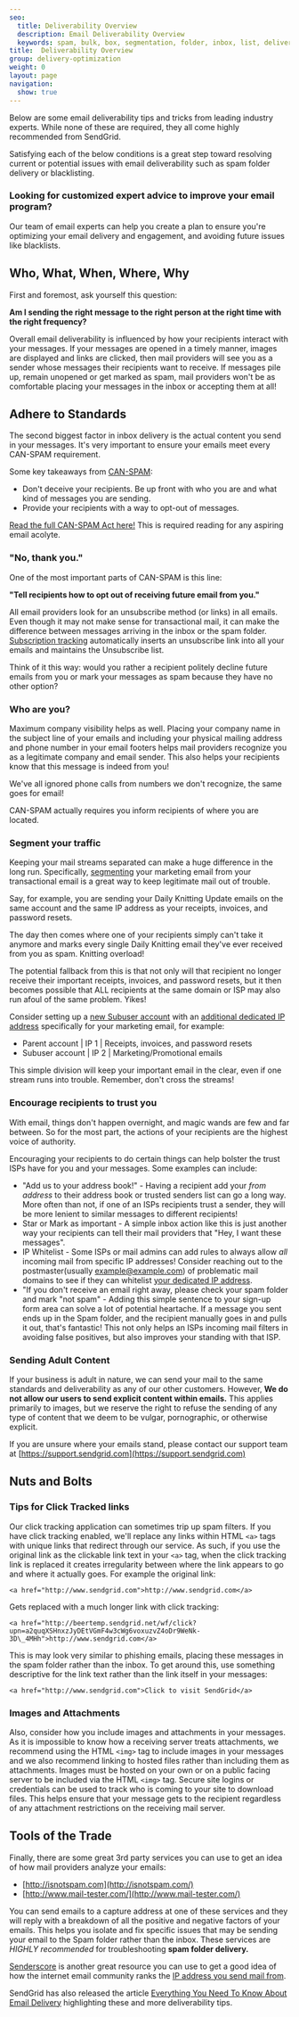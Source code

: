 ```yaml
---
seo:
  title: Deliverability Overview
  description: Email Deliverability Overview
  keywords: spam, bulk, box, segmentation, folder, inbox, list, deliverability, best, practice, engagement, blocked, not, delivered, delivery, spammy, can, can-spam, deliver
title:  Deliverability Overview
group: delivery-optimization
weight: 0
layout: page
navigation:
  show: true
---
```


Below are some email deliverability tips and tricks from leading industry experts. While none of these are required, they all come highly recommended from SendGrid.

Satisfying each of the below conditions is a great step toward resolving current or potential issues with email deliverability such as spam folder delivery or blacklisting.

<call-out-link linktext="Learn about our Expert Services" img="/img/expert-insights-promo1.png" link="https://sendgrid.com/solutions/expert-services/?utm_source=docs">


### Looking for customized expert advice to improve your email program?


Our team of email experts can help you create a plan to ensure you're optimizing your email delivery and engagement, and avoiding future issues like blacklists.


</call-out-link>


 ## 	Who, What, When, Where, Why

First and foremost, ask yourself this question:

**Am I sending the right message to the right person at the right time with the right frequency?**

Overall email deliverability is influenced by how your recipients interact with your messages. If your messages are opened in a timely manner, images are displayed and links are clicked, then mail providers will see you as a sender whose messages their recipients want to receive. If messages pile up, remain unopened or get marked as spam, mail providers won't be as comfortable placing your messages in the inbox or accepting them at all!

## 	Adhere to Standards

The second biggest factor in inbox delivery is the actual content you send in your messages. It's very important to ensure your emails meet every CAN-SPAM requirement.

Some key takeaways from [CAN-SPAM](https://www.ftc.gov/tips-advice/business-center/guidance/can-spam-act-compliance-guide-business):

- Don't deceive your recipients. Be up front with who you are and what kind of messages you are sending.
- Provide your recipients with a way to opt-out of messages.

[Read the full CAN-SPAM Act here!](http://business.ftc.gov/documents/bus61-can-spam-act-compliance-guide-business) This is required reading for any aspiring email acolyte.

 ### 	"No, thank you."

One of the most important parts of CAN-SPAM is this line:

**"Tell recipients how to opt out of receiving future email from you."**

All email providers look for an unsubscribe method (or links) in all emails. Even though it may not make sense for transactional mail, it can make the difference between messages arriving in the inbox or the spam folder. [Subscription tracking]({{root_url}}/ui/sending-email/subscription-tracking/) automatically inserts an unsubscribe link into all your emails and maintains the Unsubscribe list.

Think of it this way: would you rather a recipient politely decline future emails from you or mark your messages as spam because they have no other option?

 ### 	Who are you?

Maximum company visibility helps as well. Placing your company name in the subject line of your emails and including your physical mailing address and phone number in your email footers helps mail providers recognize you as a legitimate company and email sender. This also helps your recipients know that this message is indeed from you!

We've all ignored phone calls from numbers we don't recognize, the same goes for email!

<call-out type="warning">

CAN-SPAM actually requires you inform recipients of where you are located.

</call-out>

 ### 	Segment your traffic

Keeping your mail streams separated can make a huge difference in the long run. Specifically, [segmenting]({{root_url}}/ui/managing-contacts/segmenting-your-contacts/) your marketing email from your transactional email is a great way to keep legitimate mail out of trouble.

Say, for example, you are sending your Daily Knitting Update emails on the same account and the same IP address as your receipts, invoices, and password resets.

The day then comes where one of your recipients simply can't take it anymore and marks every single Daily Knitting email they've ever received from you as spam. Knitting overload!

The potential fallback from this is that not only will that recipient no longer receive their important receipts, invoices, and password resets, but it then becomes possible that ALL recipients at the same domain or ISP may also run afoul of the same problem. Yikes!

Consider setting up a [new Subuser account]({{root_url}}/ui/account-and-settings/subusers/) with an [additional dedicated IP address]({{root_url}}/ui/account-and-settings/dedicated-ip-addresses/) specifically for your marketing email, for example:

* Parent account | IP 1 | Receipts, invoices, and password resets
* Subuser account | IP 2 | Marketing/Promotional emails

This simple division will keep your important email in the clear, even if one stream runs into trouble. Remember, don't cross the streams!

 ### 	Encourage recipients to trust you

With email, things don't happen overnight, and magic wands are few and far between. So for the most part, the actions of your recipients are the highest voice of authority.

Encouraging your recipients to do certain things can help bolster the trust ISPs have for you and your messages. Some examples can include:

- "Add us to your address book!" - Having a recipient add your *from address* to their address book or trusted senders list can go a long way. More often than not, if one of an ISPs recipients trust a sender, they will be more lenient to similar messages to different recipients!
- Star or Mark as important - A simple inbox action like this is just another way your recipients can tell their mail providers that "Hey, I want these messages".
- IP Whitelist - Some ISPs or mail admins can add rules to always allow _all_ incoming mail from specific IP addresses! Consider reaching out to the postmaster(usually example@example.com) of problematic mail domains to see if they can whitelist [your dedicated IP address]({{root_url}}/ui/account-and-settings/ip-access-management/).
- "If you don't receive an email right away, please check your spam folder and mark "not spam" - Adding this simple sentence to your sign-up form area can solve a lot of potential heartache. If a message you sent ends up in the Spam folder, and the recipient manually goes in and pulls it out, that's fantastic! This not only helps an ISPs incoming mail filters in avoiding false positives, but also improves your standing with that ISP.

### Sending Adult Content

If your business is adult in nature, we can send your mail to the same standards and deliverability as any of our other customers. However, **We do not allow our users to send explicit content within emails.** This applies primarily to images, but we reserve the right to refuse the sending of any type of content that we deem to be vulgar, pornographic, or otherwise explicit.

If you are unsure where your emails stand, please contact our support team at [https://support.sendgrid.com](https://support.sendgrid.com)

 ## 	Nuts and Bolts

 ### 	Tips for Click Tracked links

Our click tracking application can sometimes trip up spam filters. If you have click tracking enabled, we'll replace any links within HTML `<a>` tags with unique links that redirect through our service. As such, if you use the original link as the clickable link text in your `<a>` tag, when the click tracking link is replaced it creates irregularity between where the link appears to go and where it actually goes. For example the original link:

`<a href="http://www.sendgrid.com">http://www.sendgrid.com</a>`

Gets replaced with a much longer link with click tracking:

`<a href="http://beertemp.sendgrid.net/wf/click?upn=a2quqXSHnxzJyDEtVGmF4w3cWg6voxuzvZ4oDr9WeNk-3D\_4MHh">http://www.sendgrid.com</a>`

This is may look very similar to phishing emails, placing these messages in the spam folder rather than the inbox. To get around this, use something descriptive for the link text rather than the link itself in your messages:

`<a href="http://www.sendgrid.com">Click to visit SendGrid</a>`

 ### 	Images and Attachments

Also, consider how you include images and attachments in your messages. As it is impossible to know how a receiving server treats attachments, we recommend using the HTML `<img>` tag to include images in your messages and we also recommend linking to hosted files rather than including them as attachments. Images must be hosted on your own or on a public facing server to be included via the HTML `<img>` tag. Secure site logins or credentials can be used to track who is coming to your site to download files. This helps ensure that your message gets to the recipient regardless of any attachment restrictions on the receiving mail server.

## 	Tools of the Trade

Finally, there are some great 3rd party services you can use to get an idea of how mail providers analyze your emails:

* [http://isnotspam.com](http://isnotspam.com/)
* [http://www.mail-tester.com/](http://www.mail-tester.com/)

You can send emails to a capture address at one of these services and they will reply with a breakdown of all the positive and negative factors of your emails. This helps you isolate and fix specific issues that may be sending your email to the Spam folder rather than the inbox. These services are _HIGHLY recommended_ for troubleshooting **spam folder delivery.**


[Senderscore](https://senderscore.org/) is another great resource you can use to get a good idea of how the internet email community ranks the [IP address you send mail from]({{root_url}}/ui/account-and-settings/ip-access-management/).

SendGrid has also released the article [Everything You Need To Know About Email Delivery](http://go.sendgrid.com/DeliverabilityGuide.html) highlighting these and more deliverability tips.

